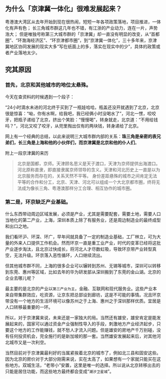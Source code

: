 ## 为什么「京津冀一体化」很难发展起来？

粤港澳大湾区从去年开始到现在很热闹，短短一年各项政策落地，项目推进，一体化有声有色；
长三角城市群这几年也不错，有江浙的产业动力，连在一片，声势浩大；
但是唯独号称第三大城市群的「京津冀」却一直没有明显的改变，从“首都圈”、“环渤海经济区”、“环京津都市圈”，到“京津冀一体化”，三十多年来，京津冀地区协同发展的现实大多“写在纸面上的多，落实在现实中的少”，具体的政策或者产业落地太少。

## 究其原因

### 首先，北京和其他城市的地位太悬殊。

今天在查资料的时候遇到一个段子：

“24小时滴水未进的河北终于买到了一瓶娃哈哈，瓶盖还没开就遇到了北京，北京很是惊喜：“呦，你有水啊，给我吧，我已经俩小时没喝水了”，河北一愣，咬咬牙，把瓶子递给了北京，挤出个笑脸：“慢慢喝”，转身就走，北京道：“不用给钱吗？”，河北又咬了咬牙，从兜里掏出仅有的两块钱，转身递给了北京。

网上有一个经典的总结，以此来说明三大城市群内部的关系：**珠三角是亲密的表兄弟们，长三角是上海和他的小伙伴们，而京津冀是北京和他的仆人们**。

附上一段京津冀的来历
> 北京是国都，京师。天津顾名思义是天子渡口，天津为京师提供出海渡口。河北原称直隶，即直接隶属京师领导的含义。天津和河北历史上一直是以为北京服务而存在的，关系天然不平等。
身份差距悬殊的城市之间肯定无法平等的合作和分工，北京、天津、河北可以组成一个大北京都市圈，终将无法成为像长三角、粤港澳那样分工合理、相互协作的城市圈。

### 第二是，环京缺乏产业基础。

什么东西带动周边区域发展，必须是产业，尤其是需要配套，需要土地，需要人口当地化的第二产业，上海，深圳本质上除了有服务业，还是周边制造业的最终成型和出口之地。

我们看环沪、环深、环广，早年间就具备了一定的制造业基础，工厂林立，可为大量的外来人口提供工作机会。然而环京一直是重工业产业，时代的变革已经将这批产业逐步淘汰，且北京过快成长，将河北人才尽数虹吸，导致环京带产业转型真空，无法升级。环京落入恶性循环，人口继续流出。

但其他城市群不同，上海的很多企业可以辗转到苏州、无锡等城市，深圳可以转移到东莞、惠州等区域，比如去年的华为研发部从深圳搬到了东莞的金山湖。北京的企业去哪儿呢？

最主要的是北京的产业以`第三产业为主`，金融、互联网和现代服务业。这些产业本来自带集群效应，吃资源，让京东把总部设到廊坊，这是不可能的事情。况且环京带没有一个地方的生活环境可以像苏州之于上海、惠州之于深圳那样优质。宜居是人口转移最重要的一环。

所以，对于京津冀来说，未来还是一家独大的局。当然还有雄安，雄安肯定是能发展起来的，国家可以通过资金产业强制性导入的手段，刺激地方产业经济起步，只要这个地方的工作能赚钱，就不愁人才流入问题。但是雄安的房地产千万别碰，没有任何投资机会，完全施行的是新加坡的那一套。当然雄安发展起来后，对其他河北城市又是一次利空。

当然目前对于京津冀最利好的当属紧挨着北京的城市了，例如北三县和固安这些。因为北京的房价对于大部分刚需来说，实在太高了，如果想有一个家就只能买在这些地方。双城生活，“老带小”安置，这里是唯一的选择。所以说从北京转移出去的只能是居住功能，而这些地方最终都会变成“`潮汐卫星城`”。
